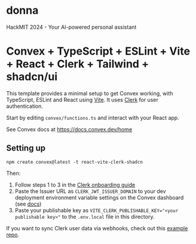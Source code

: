 # donna
HackMIT 2024 - Your AI-powered personal assistant

# Convex + TypeScript + ESLint + Vite + React + Clerk + Tailwind + shadcn/ui

This template provides a minimal setup to get Convex working, with TypeScript,
ESLint and React using [Vite](https://vitejs.dev/). It uses [Clerk](https://clerk.dev/) for user authentication.

Start by editing `convex/functions.ts` and interact with your React app.

See Convex docs at https://docs.convex.dev/home

## Setting up

```
npm create convex@latest -t react-vite-clerk-shadcn
```

Then:

1. Follow steps 1 to 3 in the [Clerk onboarding guide](https://docs.convex.dev/auth/clerk#get-started)
2. Paste the Issuer URL as `CLERK_JWT_ISSUER_DOMAIN` to your dev deployment environment variable settings on the Convex dashboard (see [docs](https://docs.convex.dev/auth/clerk#configuring-dev-and-prod-instances))
3. Paste your publishable key as `VITE_CLERK_PUBLISHABLE_KEY="<your publishable key>"` to the `.env.local` file in this directory.

If you want to sync Clerk user data via webhooks, check out this [example repo](https://github.com/thomasballinger/convex-clerk-users-table/).
